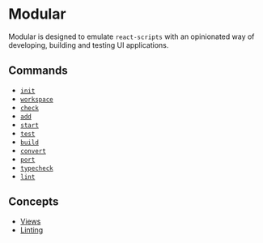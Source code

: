 # Modular

Modular is designed to emulate `react-scripts` with an opinionated way of
developing, building and testing UI applications.

## Commands

- [`init`](./commands/1_init)
- [`workspace`](./commands/2_workspace)
- [`check`](./commands/3_check)
- [`add`](./commands/4_add)
- [`start`](./commands/5_start)
- [`test`](./commands/6_test)
- [`build`](./commands/7_build)
- [`convert`](./commands/8_convert)
- [`port`](./commands/9_port)
- [`typecheck`](./commands/10_typecheck)
- [`lint`](./commands/11_lint)

## Concepts

- [Views](./concepts/viewg)
- [Linting](./concepts/linting)
